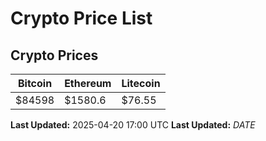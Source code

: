 # Crypto Price List

## Crypto Prices
| Bitcoin | Ethereum | Litecoin |
| ------- | -------- | -------- |
| $84598 | $1580.6 | $76.55 |
**Last Updated:** 2025-04-20 17:00 UTC
**Last Updated:** $DATE$
